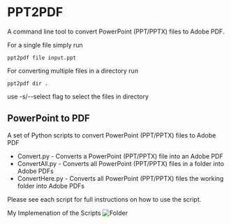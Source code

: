 # PPT2PDF

A command line tool to convert PowerPoint (PPT/PPTX) files to Adobe PDF.

For a single file simply run

```console
ppt2pdf file input.ppt
```

For converting multiple files in a directory run

```console
ppt2pdf dir .
```

use -s/--select flag to select the files in directory

## PowerPoint to PDF

A set of Python scripts to convert PowerPoint (PPT/PPTX) files to Adobe PDF

- Convert.py - Converts a PowerPoint (PPT/PPTX) file into an Adobe PDF
- ConvertAll.py - Converts all PowerPoint (PPT/PPTX) files in a folder into Adobe PDFs
- ConvertHere.py - Converts all PowerPoint (PPT/PPTX) files the working folder into Adobe PDFs

Please see each script for full instructions on how to use the script.

My Implemenation of the Scripts
![Folder](.\docs\images\folderScript.gif)
